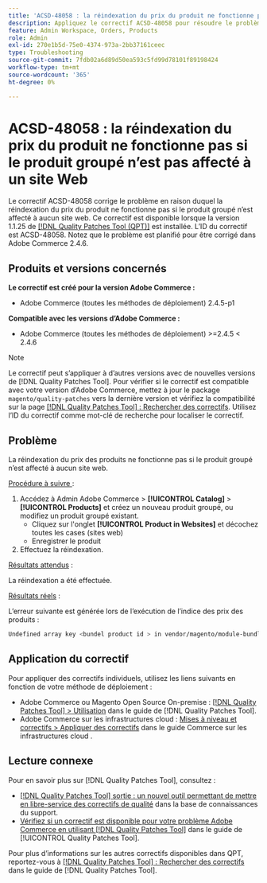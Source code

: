 ```yaml
---
title: 'ACSD-48058 : la réindexation du prix du produit ne fonctionne pas si le produit groupé n’est pas affecté à un site Web'
description: Appliquez le correctif ACSD-48058 pour résoudre le problème d’Adobe Commerce en raison duquel la réindexation du prix du produit ne fonctionne pas si le produit groupé n’est attribué à aucun site web.
feature: Admin Workspace, Orders, Products
role: Admin
exl-id: 270e1b5d-75e0-4374-973a-2bb37161ceec
type: Troubleshooting
source-git-commit: 7fdb02a6d89d50ea593c5fd99d78101f89198424
workflow-type: tm+mt
source-wordcount: '365'
ht-degree: 0%

---
```


# ACSD-48058 : la réindexation du prix du produit ne fonctionne pas si le produit groupé n’est pas affecté à un site Web

Le correctif ACSD-48058 corrige le problème en raison duquel la réindexation du prix du produit ne fonctionne pas si le produit groupé n’est affecté à aucun site web. Ce correctif est disponible lorsque la version 1.1.25 de [[!DNL Quality Patches Tool (QPT)]](https://experienceleague.adobe.com/en/docs/commerce-operations/tools/quality-patches-tool/quality-patches-tool-to-self-serve-quality-patches) est installée. L’ID du correctif est ACSD-48058. Notez que le problème est planifié pour être corrigé dans Adobe Commerce 2.4.6.

## Produits et versions concernés

**Le correctif est créé pour la version Adobe Commerce :**

* Adobe Commerce (toutes les méthodes de déploiement) 2.4.5-p1

**Compatible avec les versions d’Adobe Commerce :**

* Adobe Commerce (toutes les méthodes de déploiement) >=2.4.5 &lt; 2.4.6

>[!NOTE]
>
>Le correctif peut s’appliquer à d’autres versions avec de nouvelles versions de [!DNL Quality Patches Tool]. Pour vérifier si le correctif est compatible avec votre version d’Adobe Commerce, mettez à jour le package `magento/quality-patches` vers la dernière version et vérifiez la compatibilité sur la page [[!DNL Quality Patches Tool] : Rechercher des correctifs](https://experienceleague.adobe.com/tools/commerce-quality-patches/index.html). Utilisez l’ID du correctif comme mot-clé de recherche pour localiser le correctif.

## Problème

La réindexation du prix des produits ne fonctionne pas si le produit groupé n’est affecté à aucun site web.

<u>Procédure à suivre </u> :

1. Accédez à Admin Adobe Commerce > **[!UICONTROL Catalog]** > **[!UICONTROL Products]** et créez un nouveau produit groupé, ou modifiez un produit groupé existant.
   * Cliquez sur l&#39;onglet **[!UICONTROL Product in Websites]** et décochez toutes les cases (sites web)
   * Enregistrer le produit
1. Effectuez la réindexation.

<u>Résultats attendus</u> :

La réindexation a été effectuée.

<u>Résultats réels</u> :

L’erreur suivante est générée lors de l’exécution de l’indice des prix des produits :

```bash
Undefined array key <bundel product id > in vendor/magento/module-bundle/Model/ResourceModel/Indexer/Price/DisabledProductOptionPriceModifier.php on line 117
```

## Application du correctif

Pour appliquer des correctifs individuels, utilisez les liens suivants en fonction de votre méthode de déploiement :

* Adobe Commerce ou Magento Open Source On-premise : [[!DNL Quality Patches Tool] > Utilisation](/help/tools/quality-patches-tool/usage.md) dans le guide de [!DNL Quality Patches Tool].
* Adobe Commerce sur les infrastructures cloud : [Mises à niveau et correctifs > Appliquer des correctifs](https://experienceleague.adobe.com/docs/commerce-cloud-service/user-guide/develop/upgrade/apply-patches.html) dans le guide Commerce sur les infrastructures cloud .

## Lecture connexe

Pour en savoir plus sur [!DNL Quality Patches Tool], consultez :

* [[!DNL Quality Patches Tool] sortie : un nouvel outil permettant de mettre en libre-service des correctifs de qualité](https://experienceleague.adobe.com/en/docs/commerce-operations/tools/quality-patches-tool/quality-patches-tool-to-self-serve-quality-patches) dans la base de connaissances du support.
* [Vérifiez si un correctif est disponible pour votre problème Adobe Commerce en utilisant [!DNL Quality Patches Tool]](/help/tools/quality-patches-tool/patches-available-in-qpt/check-patch-for-magento-issue-with-magento-quality-patches.md) dans le guide de [!UICONTROL Quality Patches Tool].


Pour plus d’informations sur les autres correctifs disponibles dans QPT, reportez-vous à [[!DNL Quality Patches Tool] : Rechercher des correctifs](https://experienceleague.adobe.com/tools/commerce-quality-patches/index.html) dans le guide de [!DNL Quality Patches Tool].
